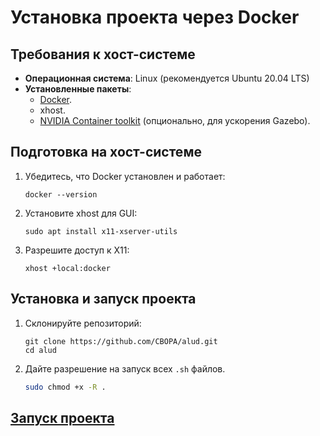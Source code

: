 # Установка проекта через Docker

## Требования к хост-системе
- **Операционная система**: Linux (рекомендуется Ubuntu 20.04 LTS)
- **Установленные пакеты**:
    - [Docker](https://docs.docker.com/engine/install/). 
    - xhost.
    - [NVIDIA Container toolkit](https://docs.nvidia.com/datacenter/cloud-native/container-toolkit/latest/install-guide.html) (опционально, для ускорения Gazebo).

## Подготовка на хост-системе
1. Убедитесь, что Docker установлен и работает:
   ```
   docker --version
   ```
2. Установите xhost для GUI:
   ```
   sudo apt install x11-xserver-utils
   ```
3. Разрешите доступ к X11:
   ```
   xhost +local:docker
   ```

## Установка и запуск проекта
1. Склонируйте репозиторий:
   ```
   git clone https://github.com/CBOPA/alud.git
   cd alud
   ```
2. Дайте разрешение на запуск всех `.sh` файлов.
   ```bash
   sudo chmod +x -R .
   ```

## [Запуск проекта](./start.md)
